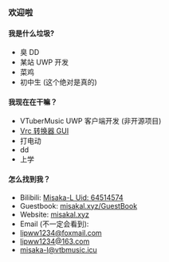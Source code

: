 ### 欢迎啦
#### 我是什么垃圾?
- 臭 DD
- 某站 UWP 开发
- 菜鸡
- 初中生 (这个绝对是真的)

#### 我现在在干嘛？
- VTuberMusic UWP 客户端开发 (非开源项目)
- [Vrc 转换器 GUI](https://github.com/vtbmusic/Vrc-Convert-GUI)
- 打电动
- dd
- 上学

#### 怎么找到我？
- Bilibili: [Misaka-L Uid: 64514574](https://space.bilibili.com/64514574)
- Guestbook: [misakal.xyz/GuestBook](https://misakal.xyz/GuestBook)
- Website: [misakal.xyz](https://misakal.xyz)
- Email (不一定会看到):
 - [lipww1234@foxmail.com](mailto:lipww1234@foxmail.com)
 - [lipww1234@163.com](mailto:lipww1234@163.com)
 - [misaka-l@vtbmusic.icu](mailto:misaka-l@vtbmusic.icu)
